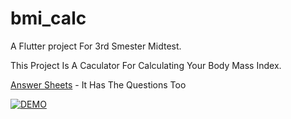 # bmi_calc

A Flutter project For 3rd Smester Midtest.

This Project Is A Caculator For Calculating Your Body Mass Index.

[Answer Sheets]() - It Has The Questions Too

[![DEMO](https://img.youtube.com/vi/3P-rrYF_vfc/0.jpg)](https://www.youtube.com/watch?v=3P-rrYF_vfc)
